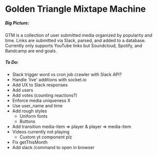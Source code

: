 # Golden Triangle Mixtape Machine

##### Big Picture:
GTM is a collection of user submitted media organized by popularity and time. Links are submitted via Slack, parsed, and added to a database. Currently only supports YouTube links but Soundcloud, Spotify, and Bandcamp are end goals. 

##### To Do:
* Slack trigger word vs cron job crawler with Slack API?
* Handle 'live' additions with socket.io
* Add UX to Slack responses
* Add users
* Add votes (counting reactions?)
* Enforce media uniqueness X
* Use user_name and time
* Add rough styles
  - Uniform fonts
  - Buttons
* Add transition media-item => player & player => media-item
* Videos currently not playing
  - Custom yt component plz
* Fix getThisMonth
* Add slack /command to open in browser
